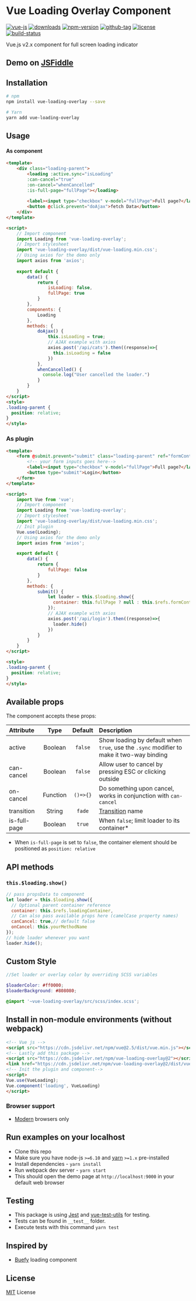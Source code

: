 # Vue Loading Overlay Component

[![vue-js](https://img.shields.io/badge/vue.js-2.x-brightgreen.svg?maxAge=604800)](https://vuejs.org/)
[![downloads](https://img.shields.io/npm/dt/vue-loading-overlay.svg)](http://npm-stats.com/~packages/vue-loading-overlay)
[![npm-version](https://img.shields.io/npm/v/vue-loading-overlay.svg)](https://www.npmjs.com/package/vue-loading-overlay)
[![github-tag](https://img.shields.io/github/tag/ankurk91/vue-loading-overlay.svg?maxAge=1800)](https://github.com/ankurk91/vue-loading-overlay/)
[![license](https://img.shields.io/github/license/ankurk91/vue-loading-overlay.svg?maxAge=1800)](https://yarnpkg.com/en/package/vue-loading-overlay)
[![build-status](https://travis-ci.org/ankurk91/vue-loading-overlay.svg?branch=master)](https://travis-ci.org/ankurk91/vue-loading-overlay)

Vue.js v2.x component for full screen loading indicator

## Demo on [JSFiddle](https://jsfiddle.net/ankurk91/w8y8k5wo/)

## Installation
```bash
# npm
npm install vue-loading-overlay --save

# Yarn
yarn add vue-loading-overlay
```

## Usage
#### As component
```html
<template>
    <div class="loading-parent">
        <loading :active.sync="isLoading" 
        :can-cancel="true" 
        :on-cancel="whenCancelled"
        :is-full-page="fullPage"></loading>
        
        <label><input type="checkbox" v-model="fullPage">Full page?</label>
        <button @click.prevent="doAjax">fetch Data</button>
    </div>
</template>

<script>
    // Import component
    import Loading from 'vue-loading-overlay';
    // Import stylesheet
    import 'vue-loading-overlay/dist/vue-loading.min.css';
    // Using axios for the demo only
    import axios from 'axios';
    
    export default {
        data() {
            return {
                isLoading: false,
                fullPage: true
            }
        },
        components: {
            Loading
        },
        methods: {
            doAjax() {
                this.isLoading = true;
                // AJAX example with axios
                axios.post('/api/cats').then((response)=>{
                  this.isLoading = false                
                })
            },
            whenCancelled() {
              console.log("User cancelled the loader.")
            }
        }
    }
</script>
<style>
.loading-parent {
  position: relative;
}
</style>
```

### As plugin
```html
<template>
    <form @submit.prevent="submit" class="loading-parent" ref="formContainer">
        <!-- your form inputs goes here-->
        <label><input type="checkbox" v-model="fullPage">Full page?</label>
        <button type="submit">Login</button>
    </form>
</template>

<script>
    import Vue from 'vue';
    // Import component
    import Loading from 'vue-loading-overlay';
    // Import stylesheet
    import 'vue-loading-overlay/dist/vue-loading.min.css';
    // Init plugin
    Vue.use(Loading);
    // Using axios for the demo only
    import axios from 'axios';

    export default {
        data() {
            return {
                fullPage: false
            }
        },
        methods: {
            submit() {
                let loader = this.$loading.show({
                  container: this.fullPage ? null : this.$refs.formContainer
                });
                // AJAX example with axios
                axios.post('/api/login').then((response)=>{
                  loader.hide()
                })                 
            }
        }
    }
</script>

<style>
.loading-parent {
  position: relative;
}
</style>
```

## Available props
The component accepts these props:

| Attribute        | Type                | Default              | Description      |
| :---             | :---:               | :---:                | :---             |
| active           | Boolean             | `false`              | Show loading by default when `true`, use the `.sync` modifier to make it two-way binding |
| can-cancel       | Boolean             | `false`              | Allow user to cancel by pressing ESC or clicking outside |
| on-cancel        | Function            | `()=>{}`             | Do something upon cancel, works in conjunction with `can-cancel`  |
| transition       | String              | `fade`               | [Transition](https://vuejs.org/v2/guide/transitions.html) name |
| is-full-page     | Boolean             | `true`               | When `false`; limit loader to its container* |

* When `is-full-page` is set to `false`, the container element should be positioned as `position: relative`

## API methods
### `this.$loading.show()`
```js
// pass propsData to component
let loader = this.$loading.show({
  // Optional parent container reference
  container: this.$refs.loadingContainer,
  // Can also pass available props here (camelCase property names)
  canCancel: true,// default false
  onCancel: this.yourMethodName
});
// hide loader whenever you want
loader.hide();
```

## Custom Style
```scss
//Set loader or overlay color by overriding SCSS variables

$loaderColor: #ff0000;
$loaderBackground: #808080;

@import '~vue-loading-overlay/src/scss/index.scss';
```

## Install in non-module environments (without webpack)
```html
<!-- Vue js -->
<script src="https://cdn.jsdelivr.net/npm/vue@2.5/dist/vue.min.js"></script>
<!-- Lastly add this package -->
<script src="https://cdn.jsdelivr.net/npm/vue-loading-overlay@2"></script>
<link href="https://cdn.jsdelivr.net/npm/vue-loading-overlay@2/dist/vue-loading.min.css" rel="stylesheet">
<!-- Init the plugin and component-->
<script>
Vue.use(VueLoading);
Vue.component('loading', VueLoading)
</script>
```

### Browser support
* [Modern](http://browserl.ist/?q=defaults%2C+not+ie+%3E+0%2Cnot+ie_mob+%3E+0) browsers only

## Run examples on your localhost
* Clone this repo
* Make sure you have node-js `>=6.10` and [yarn](https://yarnpkg.com) `>=1.x` pre-installed
* Install dependencies - `yarn install`
* Run webpack dev server - `yarn start`
* This should open the demo page at `http://localhost:9000` in your default web browser 

## Testing
* This package is using [Jest](https://github.com/facebook/jest) and [vue-test-utils](https://github.com/vuejs/vue-test-utils) for testing.
* Tests can be found in `__test__` folder.
* Execute tests with this command `yarn test`

## Inspired by
* [Buefy](https://buefy.github.io/#/documentation/loading) loading component

## License
[MIT](LICENSE.txt) License
